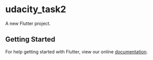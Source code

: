 # udacity_task2

A new Flutter project.

## Getting Started

For help getting started with Flutter, view our online
[documentation](https://flutter.io/).
